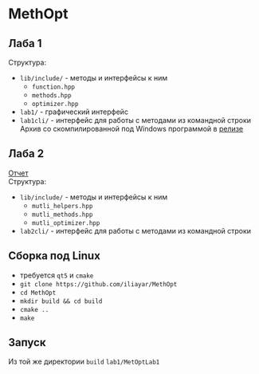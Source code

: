 # MethOpt
## Лаба 1
Структура:
- `lib/include/` - методы и интерфейсы к ним
  - `function.hpp`
  - `methods.hpp`
  - `optimizer.hpp`
- `lab1/` - графический интерфейс
- `lab1cli/` - интерфейс для работы с методами из командной строки
Архив со скомпилированной под Windows программой в [релизе](https://github.com/iliayar/MethOpt/releases/tag/1.1.0)
## Лаба 2
[Отчет](scripts/lab2/report.pdf) \
Структура:
- `lib/include/` - методы и интерфейсы к ним
  - `mutli_helpers.hpp`
  - `mutli_methods.hpp`
  - `mutli_optimizer.hpp`
- `lab2cli/` - интерфейс для работы с методами из командной строки

## Сборка под Linux
- требуется `qt5` и `cmake`
- `git clone https://github.com/iliayar/MethOpt`
- `cd MethOpt`
- `mkdir build && cd build`
- `cmake ..`
- `make`

## Запуск
Из той же директории `build` `lab1/MetOptLab1`
